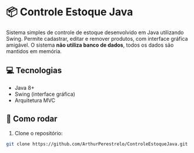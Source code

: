 # 📦 Controle Estoque Java

Sistema simples de controle de estoque desenvolvido em Java utilizando Swing. Permite cadastrar, editar e remover produtos, com interface gráfica amigável. O sistema **não utiliza banco de dados**, todos os dados são mantidos em memória.

## 💻 Tecnologias

- Java 8+
- Swing (interface gráfica)
- Arquitetura MVC

## 🚀 Como rodar

1. Clone o repositório:

```bash
git clone https://github.com/ArthurPerestrelo/ControleEstoqueJava.git
